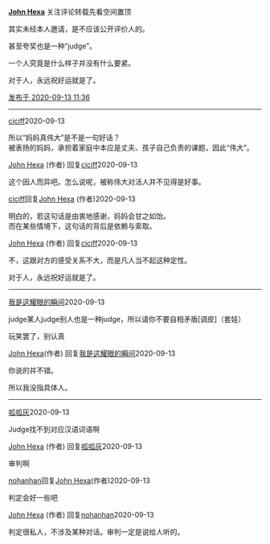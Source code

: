 [**John Hexa**](https://www.zhihu.com/people/mcbig)
关注评论转载先看空间置顶
>
其实未经本人邀请，是不应该公开评价人的。  
  >
甚至夸奖也是一种“judge”。  
  >
一个人究竟是什么样子并没有什么要紧。  
  >
对于人，永远祝好运就是了。

[发布于 2020-09-13 11:36](https://www.zhihu.com/pin/1288440597435138048)

---

[ciciff](https://www.zhihu.com/people/ciciff)2020-09-13
>
所以“妈妈真伟大”是不是一句好话？  
被表扬的妈妈，承担着家庭中本应是丈夫、孩子自己负责的课题，因此“伟大”。

[John Hexa](https://www.zhihu.com/people/mcbig) (作者) 回复[ciciff](https://www.zhihu.com/people/ciciff)2020-09-13
>
这个因人而异吧。怎么说呢，被称伟大对活人并不见得是好事。

[ciciff](https://www.zhihu.com/people/ciciff)回复[John Hexa](https://www.zhihu.com/people/mcbig) (作者)2020-09-13
>
明白的，若这句话是由衷地感谢，妈妈会甘之如饴。  
而在某些情境下，这句话的背后是依赖与索取。

[John Hexa](https://www.zhihu.com/people/mcbig) (作者) 回复[ciciff](https://www.zhihu.com/people/ciciff)2020-09-13
>
不，这跟对方的感受关系不大，而是凡人当不起这种定性。

  
对于人，永远祝好运就是了。  

---

[我是这耀眼的瞬间](https://www.zhihu.com/people/horacexiao-61)2020-09-13
>
judge某人judge别人也是一种judge，所以请你不要自相矛盾[调皮]（套娃）  
>  
玩笑罢了，别认真

[John Hexa](https://www.zhihu.com/people/mcbig)(作者) 回复[我是这耀眼的瞬间](https://www.zhihu.com/people/horacexiao-61)2020-09-13
>
你说的并不错。  
  >
所以我没指具体人。

---

[呱呱灰](https://www.zhihu.com/people/zhe-ge-lian-ta-you-chang-you-da)2020-09-13
>
Judge找不到对应汉语词语啊

[John Hexa](https://www.zhihu.com/people/mcbig)​ (作者) 回复[呱呱灰](https://www.zhihu.com/people/zhe-ge-lian-ta-you-chang-you-da)2020-09-13
>
审判啊

[nohanhan](https://www.zhihu.com/people/wu-ya-19-26)回复[John Hexa](https://www.zhihu.com/people/mcbig)​ (作者)2020-09-13
>
判定会好一些吧

[John Hexa](https://www.zhihu.com/people/mcbig)​ (作者) 回复[nohanhan](https://www.zhihu.com/people/wu-ya-19-26)2020-09-13
>
判定很私人，不涉及某种对话。审判一定是说给人听的。